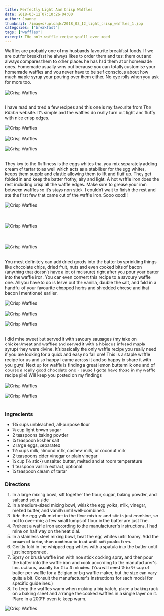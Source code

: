 ```yaml
---
title: Perfectly Light And Crisp Waffles
date: 2018-03-12T07:10:26-04:00
author: Joanne
thumbnail: /images/uploads/2018_03_12_light_crisp_waffles_1.jpg
categories: ["breakfast"]
tags: ["waffles"]
excerpt: THe only waffle recipe you'll ever need
---
```


Waffles are probably one of my husbands favourite breakfast foods. If we are out for breakfast he always likes to order them and test them out and always compares them to other places he has had them at or homemade ones. Homemade usually wins out because you can totally customise your homemade waffles and you never have to be self conscious about how much maple syrup your pouring over them either.  No eye rolls when you ask for more too.
</br>
</br>
![Crisp Waffles](/images/uploads/2018_03_12_light_crisp_waffles_2.jpg)
</br>
</br>

I have read and tried a few recipes and this one is my favourite from _The Kitchn_ website. It’s simple and the waffles do really turn out light and fluffy with nice crisp edges.
</br>
</br>
![Crisp Waffles](/images/uploads/2018_03_12_light_crisp_waffles_3.jpg)
</br>
</br>
![Crisp Waffles](/images/uploads/2018_03_12_light_crisp_waffles_4.jpg)
</br>
</br>
![Crisp Waffles](/images/uploads/2018_03_12_light_crisp_waffles_5.jpg)
</br>
</br>

They key to the fluffiness is the eggs whites that you mix separately adding cream of tartar to as well which acts as a stabiliser for the egg whites, keeps them supple and elastic allowing them to lift and fluff up. They get folded in and keep the batter frothy, airy and light. A hot waffle iron does the rest including crisp all the waffle edges. Make sure to grease your iron between waffles so it’s stays non stick.  I couldn’t wait to finish the rest and ate the first few that came out of the waffle iron. Sooo good!!
</br>
</br>
![Crisp Waffles](/images/uploads/2018_03_12_light_crisp_waffles_6.jpg)
</br>
</br>
</br>
</br>
![Crisp Waffles](/images/uploads/2018_03_12_light_crisp_waffles_7.jpg)
</br>
</br>
</br>
</br>
![Crisp Waffles](/images/uploads/2018_03_12_light_crisp_waffles_8.jpg)
</br>
</br>

You most definitely can add dried goods into the batter by sprinkling things like chocolate chips, dried fruit, nuts and even cooked bits of bacon (anything that doesn’t have a lot of moisture) right after you pour your batter into the waffle iron. You can even convert this recipe to a savoury waffle one.  All you have to do is leave out the vanilla, double the salt, and fold in a handful of your favourite chopped herbs and shredded cheese and that bacon I mentioned earlier.
</br>
</br>
![Crisp Waffles](/images/uploads/2018_03_12_light_crisp_waffles_9.jpg)
</br>
</br>
![Crisp Waffles](/images/uploads/2018_03_12_light_crisp_waffles_10.jpg)
</br>
</br>
![Crisp Waffles](/images/uploads/2018_03_12_light_crisp_waffles_11.jpg)
</br>
</br>

I did mine sweet but served it with savoury sausages (my take on chicken/meat and waffles and served it with a hibiscus infused maple syrup) they were divine. It’s basically the only waffle recipe you really need if you are looking for a quick and easy no fail one! This is a staple waffle  recipe for us and so happy I came across it and so happy to share it with you guys! Next up for waffle is finding a great lemon buttermilk one and of course a really good chocolate one - cause I gotta have those in my waffle recipe pile! Will keep you posted on my findings.
</br>
</br>
![Crisp Waffles](/images/uploads/2018_03_12_light_crisp_waffles_12.jpg)
</br>
</br>
![Crisp Waffles](/images/uploads/2018_03_12_light_crisp_waffles_13.jpg)
</br>
</br>

### Ingredients

* 1&frac34; cups unbleached, all-purpose flour
* &frac14; cup light brown sugar
* 2 teaspoons baking powder
* &frac14; teaspoon kosher salt
* 2 large eggs, separated
* 1&frac12; cups milk, almond milk, cashew milk, or coconut milk
* 2 teaspoons cider vinegar or plain vinegar
* &frac14; cup (&frac12; stick) unsalted butter, melted and at room temperature
* 1 teaspoon vanilla extract, optional
* &frac14; teaspoon cream of tartar

### Directions 

1. In a large mixing bowl, sift together the flour, sugar, baking powder, and salt and set a side
1.  In a medium-sized mixing bowl, whisk the egg yolks, milk, vinegar, melted butter, and vanilla until well-combined. 
2. Add the egg yolk mixture to the flour mixture and stir to just combine, so not to over-mix; a few small lumps of flour in the batter are just fine. 
3. Preheat a waffle iron according to the manufacturer's instructions. I had mine on half way on the heat dial. 
4. In a stainless steel mixing bowl, beat the egg whites until foamy. Add the cream of tartar, then continue to beat until soft peaks form.
5. Gently fold in the whipped egg whites with a spatula into the batter until just incorporated.
6. Spray or brush waffle iron with non stick cooking spray and then pour the batter into the waffle iron and cook according to the manufacturer's instructions, usually for 2 to 3 minutes. (You will need &frac12; to &frac23; cup of batter per waffle for a Belgian or big waffle maker, but the size can vary quite a bit. Consult the manufacturer's instructions for each model for specific guidelines.)
7. To keep the waffles warm when making a big batch, place a baking rack on a baking sheet and arrange the cooked waffles in a single layer on it. Place in a 200°F oven to keep warm.  


![Crisp Waffles](/images/uploads/2018_03_12_light_crisp_waffles_14.jpg)
